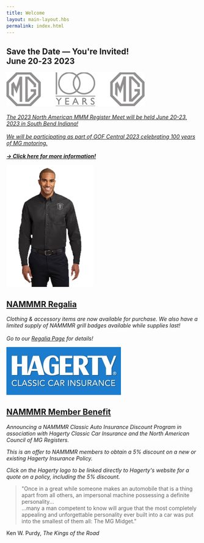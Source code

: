 ```yaml
---
title: Welcome
layout: main-layout.hbs
permalink: index.html
---
```


<div id="content-sections" class="content-block content-background">
<section class="content divided">

<h2 class="green-heading">Save the Date &mdash; You're Invited!&nbsp;
June&nbsp;20&#8209;23&nbsp;2023</h2>
</a>

<a class="plain" href="https://www.gof2023.com/"><img src="img/2023-mg-centenary-logo.png" alt="" /><br><br>
*The 2023 North American MMM Register Meet will be held June 20-23, 2023 in 
South Bend Indiana!
<br><br>
We will be participating as part of GOF Central 2023 celebrating 100 years of MG motoring.*
<br><br>
<a href="https://www.gof2023.com/"><em><b>&rarr; Click here for more information!</b></em></a>
</section>
<section class="content divided">
<a class="plain" href="regalia/"><img class="section-img" src="img/regalia-sample.png" alt="" /><a>

<a class="plain" href="regalia/">
<h2 class="green-heading">NAMMMR Regalia</h2>
</a>

*Clothing & accessory items are now available for purchase.
We also have a limited supply of NAMMMR grill badges available
while supplies last!
<br><br>
Go to our <a href="regalia/">Regalia Page</a> for details!*
</section>
<section class="content">
<a class="plain" href="https://www.hagerty.com/apps/-/CLLTM"><img id="hagerty-logo" class="section-img" src="img/hagerty-logo.jpg" alt="" /><a>

<a class="plain" href="https://www.hagerty.com/apps/-/CLLTM">
<h2 class="green-heading">NAMMMR Member Benefit</h2>
</a>

*Announcing a NAMMMR Classic Auto Insurance
Discount Program in association with
Hagerty Classic Car Insurance
and the North American Council of MG Registers.*

*This is an offer to NAMMMR members to obtain a 5% discount on
a new or existing Hagerty Insurance Policy.*

*Click on the Hagerty logo to be linked directly to Hagerty's website
for a quote on a policy, including the 5% discount.*
</section>
</div>

<div id="home-quote" class="content-block">
<aside>
<blockquote>
"Once in a great while someone makes an automobile that is a thing apart from all others, 
an impersonal machine possessing a definite personality...<br>
...many a man competent to know will argue
that the most completely appealing
and unforgettable personality ever built into a car
was put into the smallest of them all:
The MG Midget."
</blockquote>

Ken W. Purdy, *The Kings of the Road*
</aside>
</div>
